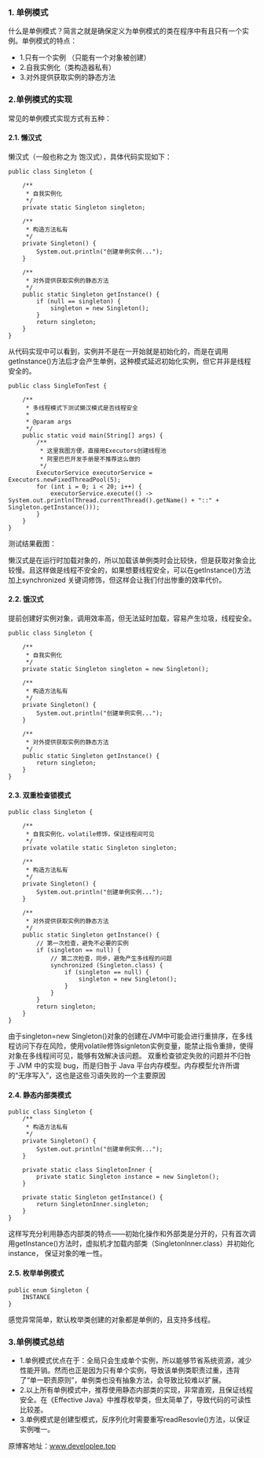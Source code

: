 ### 1. 单例模式
什么是单例模式？简言之就是确保定义为单例模式的类在程序中有且只有一个实例。单例模式的特点：

+ 1.只有一个实例 （只能有一个对象被创建）
+ 2.自我实例化（类构造器私有）
+ 3.对外提供获取实例的静态方法



### 2.单例模式的实现
常见的单例模式实现方式有五种：
#### 2.1. 懒汉式
懒汉式（一般也称之为 饱汉式），具体代码实现如下：
```
public class Singleton {

    /**
     * 自我实例化
     */
    private static Singleton singleton;

    /**
     * 构造方法私有
     */
    private Singleton() {
        System.out.println("创建单例实例...");
    }

    /**
     * 对外提供获取实例的静态方法
     */
    public static Singleton getInstance() {
        if (null == singleton) {
            singleton = new Singleton();
        }
        return singleton;
    }
}
```

从代码实现中可以看到，实例并不是在一开始就是初始化的，而是在调用 getInstance()方法后才会产生单例，这种模式延迟初始化实例，但它并非是线程安全的。
```
public class SingleTonTest {

    /**
     * 多线程模式下测试懒汉模式是否线程安全
     *
     * @param args
     */
    public static void main(String[] args) {
        /**
         * 这里我图方便，直接用Executors创建线程池
         * 阿里巴巴开发手册是不推荐这么做的
         */
        ExecutorService executorService = Executors.newFixedThreadPool(5);
        for (int i = 0; i < 20; i++) {
            executorService.execute(() -> System.out.println(Thread.currentThread().getName() + "::" + Singleton.getInstance()));
        }
    }
}
```

测试结果截图：

懒汉式是在运行时加载对象的，所以加载该单例类时会比较快，但是获取对象会比较慢。且这样做是线程不安全的，如果想要线程安全，可以在getInstance()方法加上synchronized 关键词修饰，但这样会让我们付出惨重的效率代价。
#### 2.2. 饿汉式
提前创建好实例对象，调用效率高，但无法延时加载，容易产生垃圾，线程安全。
```
public class Singleton {

    /**
     * 自我实例化
     */
    private static Singleton singleton = new Singleton();

    /**
     * 构造方法私有
     */
    private Singleton() {
        System.out.println("创建单例实例...");
    }

    /**
     * 对外提供获取实例的静态方法
     */
    public static Singleton getInstance() {
        return singleton;
    }
}
```


#### 2.3. 双重检查锁模式
```
public class Singleton {

    /**
     * 自我实例化，volatile修饰，保证线程间可见
     */
    private volatile static Singleton singleton;

    /**
     * 构造方法私有
     */
    private Singleton() {
        System.out.println("创建单例实例...");
    }

    /**
     * 对外提供获取实例的静态方法
     */
    public static Singleton getInstance() {
        // 第一次检查，避免不必要的实例
        if (singleton == null) {
            // 第二次检查，同步，避免产生多线程的问题
            synchronized (Singleton.class) {
                if (singleton == null) {
                    singleton = new Singleton();
                }
            }
        }
        return singleton;
    }
}
```

由于singleton=new Singleton()对象的创建在JVM中可能会进行重排序，在多线程访问下存在风险，使用volatile修饰signleton实例变量，能禁止指令重排，使得对象在多线程间可见，能够有效解决该问题。
双重检查锁定失败的问题并不归咎于 JVM 中的实现 bug，而是归咎于 Java 平台内存模型。内存模型允许所谓的“无序写入”，这也是这些习语失败的一个主要原因
#### 2.4. 静态内部类模式
```
public class Singleton {
    /**
     * 构造方法私有
     */
    private Singleton() {
        System.out.println("创建单例实例...");
    }

    private static class SingletonInner {
        private static Singleton instance = new Singleton();
    }

    private static Singleton getInstance() {
        return SingletonInner.singleton;
    }
}
```

这样写充分利用静态内部类的特点——初始化操作和外部类是分开的，只有首次调用getInstance()方法时，虚拟机才加载内部类（SingletonInner.class）并初始化instance， 保证对象的唯一性。
#### 2.5. 枚举单例模式
```
public enum Singleton {
    INSTANCE 
}
```

感觉异常简单，默认枚举类创建的对象都是单例的，且支持多线程。

### 3.单例模式总结
+ 1.单例模式优点在于：全局只会生成单个实例，所以能够节省系统资源，减少性能开销。然而也正是因为只有单个实例，导致该单例类职责过重，违背了“单一职责原则”，单例类也没有抽象方法，会导致比较难以扩展。
+ 2.以上所有单例模式中，推荐使用静态内部类的实现，非常直观，且保证线程安全。在《Effective Java》中推荐枚举类，但太简单了，导致代码的可读性比较差。
+ 3.单例模式是创建型模式，反序列化时需要重写readResovle()方法，以保证实例唯一。



原博客地址：www.developlee.top

